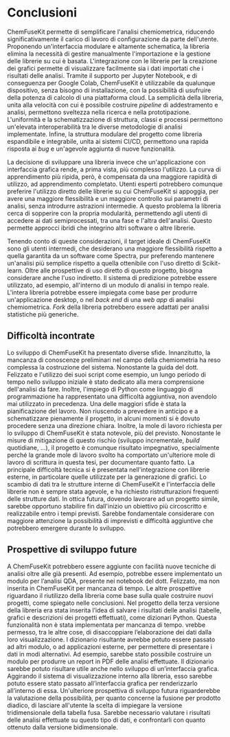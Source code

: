 # Conclusioni

ChemFuseKit permette di semplificare l'analisi chemiometrica, riducendo significativamente il carico di lavoro di configurazione da parte dell'utente. Proponendo un'interfaccia modulare e altamente schematica, la libreria elimina la necessità di gestire manualmente l'importazione e la gestione delle librerie su cui è basata. L'integrazione con le librerie per la creazione dei grafici permette di visualizzare facilmente sia i dati importati che i risultati delle analisi. Tramite il supporto per Jupyter Notebook, e di conseguenza per Google Colab, ChemFuseKit è utilizzabile da qualunque dispositivo, senza bisogno di installazione, con la possibilità di usufruire della potenza di calcolo di una piattaforma cloud. La semplicità della libreria, unita alla velocità con cui è possibile costruire *pipeline* di addestramento e analisi, permettono sveltezza nella ricerca e nella prototipazione. L'uniformità e la schematizzazione di struttura, classi e processi permettono un'elevata interoperabilità tra le diverse metodologie di analisi implementate. Infine, la struttura modulare del progetto come libreria espandibile e integrabile, unita ai sistemi CI/CD, permettono una rapida risposta ai *bug* e un'agevole aggiunta di nuove funzionalità.

La decisione di sviluppare una libreria invece che un'applicazione con interfaccia grafica rende, a prima vista, più complesso l'utilizzo. La curva di apprendimento più ripida, però, è compensata da una maggiore rapidità di utilizzo, ad apprendimento completato. Utenti esperti potrebbero comunque preferire l'utilizzo diretto delle librerie su cui ChemFuseKit si appoggia, per avere una maggiore flessibilità e un maggiore controllo sui parametri di analisi, senza introdurre astrazioni intermedie. A questo problema la libreria cerca di sopperire con la propria modularità, permettendo agli utenti di accedere ai dati semiprocessati, tra una fase e l'altra dell'analisi. Questo permette approcci ibridi che integrino altri software o altre librerie.

Tenendo conto di queste considerazioni, il target ideale di ChemFuseKit sono gli utenti intermedi, che desiderano una maggiore flessibilità rispetto a quella garantita da un software come Spectra, pur preferendo mantenere un'analisi più semplice rispetto a quella ottenibile con l'uso diretto di Scikit-learn. Oltre alle prospettive di uso diretto di questo progetto, bisogna considerare anche l'uso indiretto. Il sistema di predizione potrebbe essere utilizzato, ad esempio, all'interno di un modulo di analisi in tempo reale. L'intera libreria potrebbe essere impiegata come base per produrre un'applicazione desktop, o nel *back end* di una *web app* di analisi chemiometrica. *Fork* della libreria potrebbero essere adattati per analisi statistiche più generiche.

## Difficoltà incontrate

Lo sviluppo di ChemFuseKit ha presentato diverse sfide. Innanzitutto, la mancanza di conoscenze preliminari nel campo della chemiometria ha reso complessa la costruzione del sistema. Nonostante la guida del dott. Felizzato e l'utilizzo dei suoi script come esempio, un lungo periodo di tempo nello sviluppo iniziale è stato dedicato alla mera comprensione dell'analisi da fare. Inoltre, l'impiego di Python come linguaggio di programmazione ha rappresentato una difficoltà aggiuntiva, non avendolo mai utilizzato in precedenza. Una delle maggiori sfide è stata la pianificazione del lavoro. Non riuscendo a prevedere in anticipo e a schematizzare pienamente il progetto, in alcuni momenti si è dovuto procedere senza una direzione chiara. Inoltre, la mole di lavoro richiesta per lo sviluppo di ChemFuseKit è stata notevole, più del previsto. Nonostante le misure di mitigazione di questo rischio (sviluppo incrementale, *build* quotidiane, ...), il progetto è comunque risultato impegnativo, specialmente perché la grande mole di lavoro svolto ha comportato un'ulteriore mole di lavoro di scrittura in questa tesi, per documentare quanto fatto. La principale difficoltà tecnica si è presentata nell'integrazione con librerie esterne, in particolare quelle utilizzate per la generazione di grafici. Lo scambio di dati tra le strutture interne di ChemFuseKit e l'interfaccia delle librerie non è sempre stata agevole, e ha richiesto ristrutturazioni frequenti delle strutture dati. In ottica futura, dovendo lavorare ad un progetto simile, sarebbe opportuno stabilire fin dall'inizio un obiettivo più circoscritto e realizzabile entro i tempi previsti. Sarebbe fondamentale considerare con maggiore attenzione la possibilità di imprevisti e difficoltà aggiuntive che potrebbero emergere durante lo sviluppo.

## Prospettive di sviluppo future

A ChemFuseKit potrebbero essere aggiunte con facilità nuove tecniche di analisi oltre alle già presenti. Ad esempio, potrebbe essere implementato un modulo per l’analisi QDA, presente nei notebook del dott. Felizzato, ma non inserita in ChemFuseKit per mancanza di tempo. Le altre prospettive riguardano il riutilizzo della libreria come base sulla quale costruire nuovi progetti, come spiegato nelle conclusioni. Nel progetto della terza versione della libreria era stata inserita l’idea di salvare i risultati delle analisi (tabelle, grafici e descrizioni dei progetti effettuati), come dizionari Python. Questa funzionalità non è stata implementata per mancanza di tempo. vrebbe permesso, tra le altre cose, di disaccoppiare l’elaborazione dei dati dalla loro visualizzazione. l dizionario risultante avrebbe potuto essere passato ad altri modulo, o ad applicazioni esterne, per permettere di presentare i dati in modi alternativi. Ad esempio, sarebbe stato possibile costruire un modulo per produrre un report in PDF delle analisi effettuate. Il dizionario sarebbe potuto risultare utile anche nello sviluppo di un’interfaccia grafica. Aggirando il sistema di visualizzazione interno alla libreria, esso sarebbe potuto essere stato passato all’interfaccia grafica per renderizzarlo all’interno di essa. Un'ulteriore prospettiva di sviluppo futura riguarderebbe la valutazione della possibilità, per quanto concerne la fusione per prodotto diadico, di lasciare all'utente la scelta di impiegare la versione tridimensionale della tabella fusa. Sarebbe necessario valutare i risultati delle analisi effettuate su questo tipo di dati, e confrontarli con quanto ottenuto dalla versione bidimensionale.


